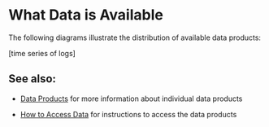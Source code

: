 # What Data is Available

The following diagrams illustrate the distribution of available data products:

\[time series of logs\]

## See also:

* [Data Products](/user/data-products.md) for more information about individual data products

* [How to Access Data](/user/how-to-access-data.md) for instructions to access the data products

